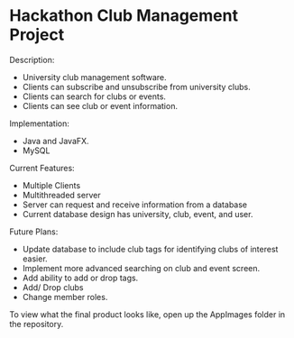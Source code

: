 # Hackathon Club Management Project
Description: 
- University club management software. 
- Clients can subscribe and unsubscribe from university clubs. 
- Clients can search for clubs or events. 
- Clients can see club or event information.

Implementation: 
- Java and JavaFX.
- MySQL

Current Features:
- Multiple Clients
- Multithreaded server
- Server can request and receive information from a database
- Current database design has university, club, event, and user.

Future Plans:
- Update database to include club tags for identifying clubs of interest easier.
- Implement more advanced searching on club and event screen.
- Add ability to add or drop tags.
- Add/ Drop clubs
- Change member roles.

To view what the final product looks like, open up the AppImages folder in the repository.
